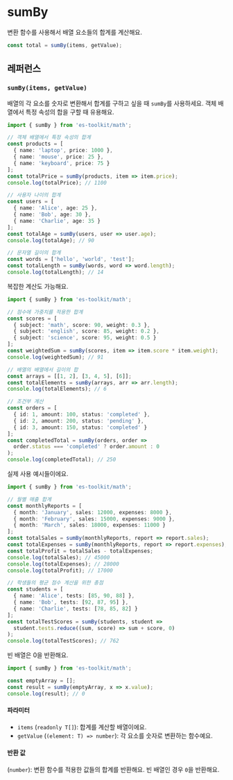 # sumBy

변환 함수를 사용해서 배열 요소들의 합계를 계산해요.

```typescript
const total = sumBy(items, getValue);
```

## 레퍼런스

### `sumBy(items, getValue)`

배열의 각 요소를 숫자로 변환해서 합계를 구하고 싶을 때 `sumBy`를 사용하세요. 객체 배열에서 특정 속성의 합을 구할 때 유용해요.

```typescript
import { sumBy } from 'es-toolkit/math';

// 객체 배열에서 특정 속성의 합계
const products = [
  { name: 'laptop', price: 1000 },
  { name: 'mouse', price: 25 },
  { name: 'keyboard', price: 75 }
];
const totalPrice = sumBy(products, item => item.price);
console.log(totalPrice); // 1100

// 사용자 나이의 합계
const users = [
  { name: 'Alice', age: 25 },
  { name: 'Bob', age: 30 },
  { name: 'Charlie', age: 35 }
];
const totalAge = sumBy(users, user => user.age);
console.log(totalAge); // 90

// 문자열 길이의 합계
const words = ['hello', 'world', 'test'];
const totalLength = sumBy(words, word => word.length);
console.log(totalLength); // 14
```

복잡한 계산도 가능해요.

```typescript
import { sumBy } from 'es-toolkit/math';

// 점수에 가중치를 적용한 합계
const scores = [
  { subject: 'math', score: 90, weight: 0.3 },
  { subject: 'english', score: 85, weight: 0.2 },
  { subject: 'science', score: 95, weight: 0.5 }
];
const weightedSum = sumBy(scores, item => item.score * item.weight);
console.log(weightedSum); // 91

// 배열의 배열에서 길이의 합
const arrays = [[1, 2], [3, 4, 5], [6]];
const totalElements = sumBy(arrays, arr => arr.length);
console.log(totalElements); // 6

// 조건부 계산
const orders = [
  { id: 1, amount: 100, status: 'completed' },
  { id: 2, amount: 200, status: 'pending' },
  { id: 3, amount: 150, status: 'completed' }
];
const completedTotal = sumBy(orders, order => 
  order.status === 'completed' ? order.amount : 0
);
console.log(completedTotal); // 250
```

실제 사용 예시들이에요.

```typescript
import { sumBy } from 'es-toolkit/math';

// 월별 매출 합계
const monthlyReports = [
  { month: 'January', sales: 12000, expenses: 8000 },
  { month: 'February', sales: 15000, expenses: 9000 },
  { month: 'March', sales: 18000, expenses: 11000 }
];
const totalSales = sumBy(monthlyReports, report => report.sales);
const totalExpenses = sumBy(monthlyReports, report => report.expenses);
const totalProfit = totalSales - totalExpenses;
console.log(totalSales); // 45000
console.log(totalExpenses); // 28000
console.log(totalProfit); // 17000

// 학생들의 평균 점수 계산을 위한 총점
const students = [
  { name: 'Alice', tests: [85, 90, 88] },
  { name: 'Bob', tests: [92, 87, 95] },
  { name: 'Charlie', tests: [78, 85, 82] }
];
const totalTestScores = sumBy(students, student => 
  student.tests.reduce((sum, score) => sum + score, 0)
);
console.log(totalTestScores); // 762
```

빈 배열은 0을 반환해요.

```typescript
import { sumBy } from 'es-toolkit/math';

const emptyArray = [];
const result = sumBy(emptyArray, x => x.value);
console.log(result); // 0
```

#### 파라미터

- `items` (`readonly T[]`): 합계를 계산할 배열이에요.
- `getValue` (`(element: T) => number`): 각 요소를 숫자로 변환하는 함수예요.

#### 반환 값

(`number`): 변환 함수를 적용한 값들의 합계를 반환해요. 빈 배열인 경우 `0`을 반환해요.
